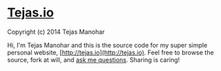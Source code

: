 # [Tejas.io](http://tejas.io)

Copyright (c) 2014 Tejas Manohar

Hi, I'm Tejas Manohar and this is the source code for my super simple personal website, [http://tejas.io](http://tejas.io). Feel free to browse the source, fork at will, and [ask me questions](http://twitter.com/tejasmanohar). Sharing is caring!
